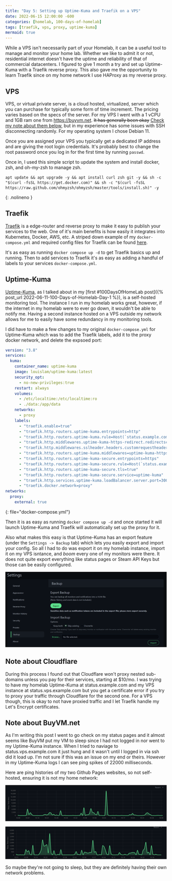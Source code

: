 ```yaml
---
title: "Day 5: Setting up Uptime-Kuma and Traefik on a VPS"
date: 2022-06-15 12:00:00 -600
categories: [homelab, 100-days-of-homelab]
tags: [traefik, vps, proxy, uptime-kuma]
mermaid: true
---
```


While a VPS isn't necessarily part of your Homelab, it can be a useful tool to manage and monitor your home lab. Whether we like to admit it or not, residential internet doesn't have the uptime and reliability of that of commercial datacenters. I figured to give 1 month a try and set up Uptime-Kuma with a Traefik reverse proxy. This also gave me the opportunity to learn Traefik since on my home network I use HAProxy as my reverse proxy.

## VPS
VPS, or virtual private server, is a cloud hosted, virtualized, server which you can purchase for typically some form of time increment. The pricing varies based on the specs of the server. For my VPS I went with a 1 vCPU and 1GB ram one from https://buyvm.net. ~~It has generally been okay~~ [Check my note about them below](#note-about-buyvmnet), but in my experience has some issues with SSH disconnecting randomly. For my operating system I chose Debian 11.

Once you are assigned your VPS you typically get a dedicated IP address and are giving the root login credentials. It's probably best to change the root password once you log in for the first time by running `passwd`.

Once in, I used this simple script to update the system and install docker, zsh, and oh-my-zsh to manage zsh.

```shell
apt update && apt upgrade -y && apt install curl zsh git -y && sh -c "$(curl -fsSL https://get.docker.com)" && sh -c "$(curl -fsSL https://raw.github.com/ohmyzsh/ohmyzsh/master/tools/install.sh)" -y
```
{: .nolineno }

## Traefik
[Traefik](https://traefik.io/) is a edge-router and reverse proxy to make it easy to publish your services to the web. One of it's main benefits is how easily it integrates into Kubernetes, Docker, AWS, etc. A striped down example of my `docker-compose.yml` and required config files for Traefik can be found [here](https://github.com/jamolnng/homelab/tree/master/docker-compose/traefik).

It's as easy as running `docker compose up -d` to get Traefik basics up and running. Then to add services to Traefik it's as easy as adding a handful of labels to your services `docker-compose.yml`.

## Uptime-Kuma
[Uptime-Kuma](https://github.com/louislam/uptime-kuma), as I talked about in my [first #100DaysOfHomeLab post]({% post_url 2022-06-11-100-Days-of-Homelab-Day-1 %}), is a self-hosted monitoring tool. The instance I run in my homelab works great, however, if the internet in my homelab were to ever go down, it wouldn't be able to notify me. Having a second instance hosted on a VPS outside my network allows for me to easily have some redundancy in my monitoring tools.

I did have to make a few changes to my original `docker-compose.yml` for Uptime-Kuma which was to add the Traefik labels, add it to the proxy docker network, and delete the expsoed port:

```yaml
version: "3.8"
services:
  kuma:
    container_name: uptime-kuma
    image: louislam/uptime-kuma:latest
    security_opt:
      - no-new-privileges:true
    restart: always
    volumes:
      - /etc/localtime:/etc/localtime:ro
      - ./data:/app/data
    networks:
      - proxy
    labels:
      - "traefik.enable=true"
      - "traefik.http.routers.uptime-kuma.entrypoints=http"
      - "traefik.http.routers.uptime-kuma.rule=Host(`status.example.com`)"
      - "traefik.http.middlewares.uptime-kuma-https-redirect.redirectscheme.scheme=https"
      - "traefik.http.middlewares.sslheader.headers.customrequestheaders.X-Forwarded-Proto=https"
      - "traefik.http.routers.uptime-kuma.middlewares=uptime-kuma-https-redirect"
      - "traefik.http.routers.uptime-kuma-secure.entrypoints=https"
      - "traefik.http.routers.uptime-kuma-secure.rule=Host(`status.example.com`)"
      - "traefik.http.routers.uptime-kuma-secure.tls=true"
      - "traefik.http.routers.uptime-kuma-secure.service=uptime-kuma"
      - "traefik.http.services.uptime-kuma.loadBalancer.server.port=3001"
      - "traefik.docker.network=proxy"
networks:
  proxy:
    external: true
```
{: file="docker-compose.yml"}

Then it is as easy as running `docker compose up -d` and once started it will launch Uptime-Kuma and Traefik will automatically set up the proxy for it.

Also what makes this easy is that Uptime-Kuma has an export feature (under the `Settings -> Backup` tab) which lets you easily export and import your config. So all I had to do was export it on my homelab instance, import it on my VPS isntance, and *boom* every one of my monitors were there. It does not quite export everything like status pages or Steam API Keys but those can be easily configured.

![Uptime Kuma Backup](/assets/img/posts/2022-100-days-of-homelab/day005/uptime-kuma-backup.png)

## Note about Cloudflare
During this process I found out that Cloudflare won't proxy nested sub-domains unless you pay for their services, starting at $10/mo. I was trying to have my homelab Uptime-Kuma at status.example.com and my VPS instance at status.vps.example.com but you get a certificate error if you try to proxy your traffic through Cloudflare for the second one. For a VPS though, this is okay to not have proxied traffic and I let Traefik handle my Let's Encrypt certificates.

## Note about BuyVM.net
As I'm writing this post I went to go check on my status pages and it almost seems like BuyVM put my VM to sleep since I had not logged in nor went to my Uptime-Kuma instance. When I tried to naviage to status.vps.example.com it just hung and it wasn't until I logged in via ssh did it load up. I'm not sure if this was an issue on my end or theirs. However in my Uptime-Kuma logs I can see ping spikes of 22000 milliseconds.

Here are ping histories of my two Github Pages websites, so not self-hosted, ensuring it is not my home network:

![Github pages 1](/assets/img/posts/2022-100-days-of-homelab/day005/github-pages-1.png)


![Github pages 2](/assets/img/posts/2022-100-days-of-homelab/day005/github-pages-2.png)

So maybe they're not going to sleep, but they are definitely having their own network problems.